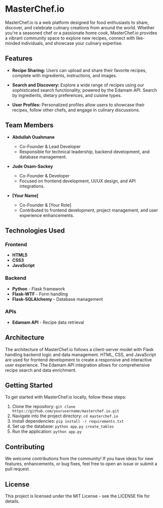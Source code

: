 # MasterChef.io



MasterChef.io is a web platform designed for food enthusiasts to share, discover, and celebrate culinary creations from around the world. Whether you're a seasoned chef or a passionate home cook, MasterChef.io provides a vibrant community space to explore new recipes, connect with like-minded individuals, and showcase your culinary expertise.

## Features

- **Recipe Sharing:** Users can upload and share their favorite recipes, complete with ingredients, instructions, and images.
  
- **Search and Discovery:** Explore a wide range of recipes using our sophisticated search functionality, powered by the Edamam API. Search by ingredients, dietary preferences, and cuisine types.
  
- **User Profiles:** Personalized profiles allow users to showcase their recipes, follow other chefs, and engage in culinary discussions.

## Team Members

- **Abdullah Ouahmane**
  - Co-Founder & Lead Developer
  - Responsible for technical leadership, backend development, and database management.
  
- **Jude Osam-Sackey**
  - Co-Founder & Developer
  - Focused on frontend development, UI/UX design, and API integrations.
  
- **[Your Name]**
  - Co-Founder & [Your Role]
  - Contributed to frontend development, project management, and user experience enhancements.

## Technologies Used

### Frontend
- **HTML5**
- **CSS3**
- **JavaScript**

### Backend
- **Python** - Flask framework
- **Flask-WTF** - Form handling
- **Flask-SQLAlchemy** - Database management

### APIs
- **Edamam API** - Recipe data retrieval

## Architecture



The architecture of MasterChef.io follows a client-server model with Flask handling backend logic and data management. HTML, CSS, and JavaScript are used for frontend development to create a responsive and interactive user experience. The Edamam API integration allows for comprehensive recipe search and data enrichment.

## Getting Started

To get started with MasterChef.io locally, follow these steps:

1. Clone the repository: `git clone https://github.com/yourusername/masterchef.io.git`
2. Navigate into the project directory: `cd masterchef.io`
3. Install dependencies: `pip install -r requirements.txt`
4. Set up the database: `python app.py create_tables`
5. Run the application: `python app.py`

## Contributing

We welcome contributions from the community! If you have ideas for new features, enhancements, or bug fixes, feel free to open an issue or submit a pull request.

## License

This project is licensed under the MIT License - see the LICENSE file for details.
